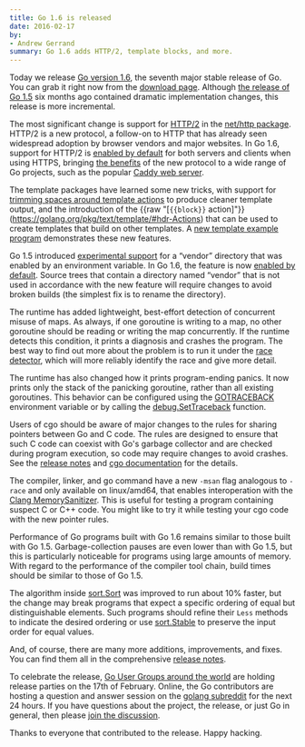 ```yaml
---
title: Go 1.6 is released
date: 2016-02-17
by:
- Andrew Gerrand
summary: Go 1.6 adds HTTP/2, template blocks, and more.
---
```



Today we release [Go version 1.6](https://golang.org/doc/go1.6),
the seventh major stable release of Go.
You can grab it right now from the [download page](https://golang.org/dl/).
Although [the release of Go 1.5](https://blog.golang.org/go1.5) six months ago
contained dramatic implementation changes,
this release is more incremental.

The most significant change is support for [HTTP/2](https://http2.github.io/)
in the [net/http package](https://golang.org/pkg/net/http/).
HTTP/2 is a new protocol, a follow-on to HTTP that has already seen
widespread adoption by browser vendors and major websites.
In Go 1.6, support for HTTP/2 is [enabled by default](https://golang.org/doc/go1.6#http2)
for both servers and clients when using HTTPS,
bringing [the benefits](https://http2.github.io/faq/) of the new protocol
to a wide range of Go projects,
such as the popular [Caddy web server](https://caddyserver.com/download).

The template packages have learned some new tricks,
with support for [trimming spaces around template actions](https://golang.org/pkg/text/template/#hdr-Text_and_spaces)
to produce cleaner template output,
and the introduction of the {{raw "[`{{block}}` action]"}}(https://golang.org/pkg/text/template/#hdr-Actions)
that can be used to create templates that build on other templates.
A [new template example program](https://github.com/golang/example/tree/master#template-godoc) demonstrates these new features.

Go 1.5 introduced [experimental support](https://golang.org/s/go15vendor)
for a “vendor” directory that was enabled by an environment variable.
In Go 1.6, the feature is now [enabled by default](https://golang.org/doc/go1.6#go_command).
Source trees that contain a directory named “vendor” that is not used in accordance with the new feature
will require changes to avoid broken builds (the simplest fix is to rename the directory).

The runtime has added lightweight, best-effort detection of concurrent misuse of maps.
As always, if one goroutine is writing to a map, no other goroutine should be reading or writing the map concurrently.
If the runtime detects this condition, it prints a diagnosis and crashes the program.
The best way to find out more about the problem is to run it under the
[race detector](https://blog.golang.org/race-detector),
which will more reliably identify the race and give more detail.

The runtime has also changed how it prints program-ending panics.
It now prints only the stack of the panicking goroutine, rather than all existing goroutines.
This behavior can be configured using the
[GOTRACEBACK](https://golang.org/pkg/runtime/#hdr-Environment_Variables) environment variable
or by calling the [debug.SetTraceback](https://golang.org/pkg/runtime/debug/#SetTraceback) function.

Users of cgo should be aware of major changes to the rules for sharing pointers between Go and C code.
The rules are designed to ensure that such C code can coexist with Go's garbage collector
and are checked during program execution, so code may require changes to avoid crashes.
See the [release notes](https://golang.org/doc/go1.6#cgo) and
[cgo documentation](https://golang.org/cmd/cgo/#hdr-Passing_pointers) for the details.

The compiler, linker, and go command have a new `-msan` flag
analogous to `-race` and only available on linux/amd64,
that enables interoperation with the
[Clang MemorySanitizer](http://clang.llvm.org/docs/MemorySanitizer.html).
This is useful for testing a program containing suspect C or C++ code.
You might like to try it while testing your cgo code with the new pointer rules.

Performance of Go programs built with Go 1.6 remains similar to those built with Go 1.5.
Garbage-collection pauses are even lower than with Go 1.5,
but this is particularly noticeable for programs using large amounts of memory.
With regard to the performance of the compiler tool chain,
build times should be similar to those of Go 1.5.

The algorithm inside [sort.Sort](https://golang.org/pkg/sort/#Sort)
was improved to run about 10% faster,
but the change may break programs that expect a specific ordering
of equal but distinguishable elements.
Such programs should refine their `Less` methods to indicate the desired ordering
or use [sort.Stable](https://golang.org/pkg/sort/#Stable)
to preserve the input order for equal values.

And, of course, there are many more additions, improvements, and fixes.
You can find them all in the comprehensive [release notes](https://golang.org/doc/go1.6).

To celebrate the release,
[Go User Groups around the world](https://github.com/golang/go/wiki/Go-1.6-release-party)
are holding release parties on the 17th of February.
Online, the Go contributors are hosting a question and answer session
on the [golang subreddit](https://reddit.com/r/golang) for the next 24 hours.
If you have questions about the project, the release, or just Go in general,
then please [join the discussion](https://www.reddit.com/r/golang/comments/46bd5h/ama_we_are_the_go_contributors_ask_us_anything/).

Thanks to everyone that contributed to the release.
Happy hacking.

